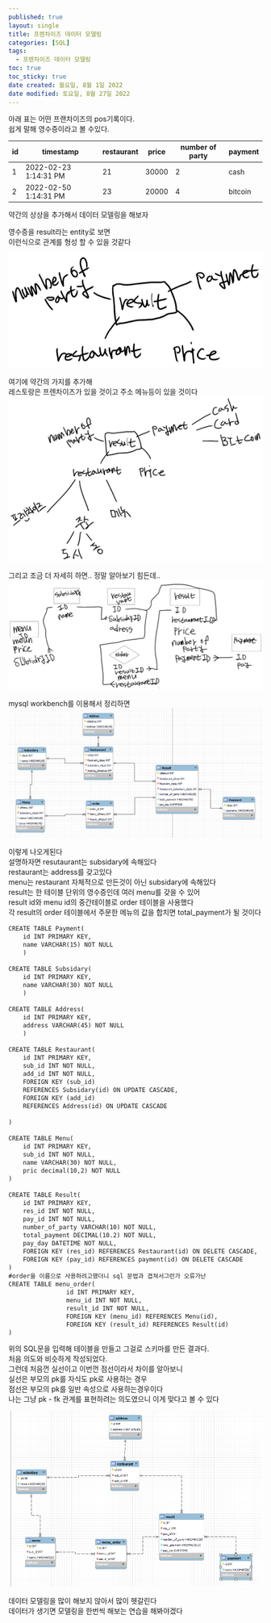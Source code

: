 ```yaml
---
published: true
layout: single
title: 프렌차이즈 데이터 모델링
categories: [SQL]
tags:
  - 프렌차이즈 데이터 모델링
toc: true
toc_sticky: true
date created: 월요일, 8월 1일 2022
date modified: 토요일, 8월 27일 2022
---
```



아래 표는 어떤 프랜차이즈의 pos기록이다.  
쉽게 말해 영수증이라고 볼 수있다.

| id  | timestamp             | restaurant | price | number of party | payment |
| --- | --------------------- | ---------- | ----- | --------------- | ------- |
| 1   | 2022-02-23 1:14:31 PM | 21         | 30000 | 2               | cash    |
| 2   | 2022-02-50 1:14:31 PM |      23      |    20000   |    4             |     bitcoin    |

약간의 상상을 추가해서 데이터 모델링을 해보자

영수증을 result라는 entity로 보면  
이런식으로 관계를 형성 할 수 있을 것같다

![](https://raw.githubusercontent.com/Cloudblack/Forpicture/image//img/20220801200649.png)

여기에 약간의 가지를 추가해  
레스토랑은 프렌차이즈가 있을 것이고 주소 메뉴등이 있을 것이다  
![](https://raw.githubusercontent.com/Cloudblack/Forpicture/image//img/20220801200907.png)

그리고 조금 더 자세히 하면.. 정말 알아보기 힘든데..  
![](https://raw.githubusercontent.com/Cloudblack/Forpicture/image//img/20220801202631.png)

mysql workbench를 이용해서 정리하면  
![](https://raw.githubusercontent.com/Cloudblack/Forpicture/image//img/20220801212801.png)

이렇게 나오게된다  
설명하자면 resutaurant는 subsidary에 속해있다  
restaurant는 address를 갖고있다  
menu는 restaurant 자체적으로 만든것이 아닌 subsidary에 속해있다  
result는 한 테이블 단위의 영수증인데 여러 menu를 갖을 수 있어  
result id와 menu id의 중간테이블로 order 테이블을 사용했다  
각 result의 order 테이블에서 주문한 메뉴의 값을 합치면 total_payment가 될 것이다

```mysql
CREATE TABLE Payment(
	id INT PRIMARY KEY,
	name VARCHAR(15) NOT NULL
	)

CREATE TABLE Subsidary(
	id INT PRIMARY KEY,
	name VARCHAR(30) NOT NULL
	)

CREATE TABLE Address(
	id INT PRIMARY KEY,
	address VARCHAR(45) NOT NULL
	)

CREATE TABLE Restaurant(
    id INT PRIMARY KEY,
    sub_id INT NOT NULL,
    add_id INT NOT NULL,
    FOREIGN KEY (sub_id)    
    REFERENCES Subsidary(id) ON UPDATE CASCADE,
    FOREIGN KEY (add_id)    
    REFERENCES Address(id) ON UPDATE CASCADE

)

CREATE TABLE Menu(
	id INT PRIMARY KEY,
	sub_id INT NOT NULL,
	name VARCHAR(30) NOT NULL,
	pric decimal(10,2) NOT NULL
)

CREATE TABLE Result(
	id INT PRIMARY KEY,
	res_id INT NOT NULL,
	pay_id INT NOT NULL,
	number_of_party VARCHAR(10) NOT NULL,
	total_payment DECIMAL(10.2) NOT NULL,
	pay_day DATETIME NOT NULL,
	FOREIGN KEY (res_id) REFERENCES Restaurant(id) ON DELETE CASCADE,
    FOREIGN KEY (pay_id) REFERENCES payment(id) ON DELETE CASCADE 
)
#order을 이름으로 사용하려고했더니 sql 문법과 겹쳐서그런가 오류가난
CREATE TABLE menu_order(
                id INT PRIMARY KEY,
                menu_id INT NOT NULL,
                result_id INT NOT NULL,
                FOREIGN KEY (menu_id) REFERENCES Menu(id),
                FOREIGN KEY (result_id) REFERENCES Result(id)
)

```

위의 SQL문을 입력해 테이블을 만들고 그걸로 스키마를 만든 결과다.  
처음 의도와 비슷하게 작성되었다.  
그런데 처음껀 실선이고 이번껀 점선이라서 차이를 알아보니  
실선은 부모의 pk를 자식도 pk로 사용하는 경우  
점선은 부모의 pk를 일반 속성으로 사용하는경우이다  
나는 그냥 pk - fk 관계를 표현하려는 의도였으니 이게 맞다고 볼 수 있다

![](https://raw.githubusercontent.com/Cloudblack/Forpicture/image//img/20220801222530.png)

데이터 모델링을 많이 해보지 않아서 많이 헷갈린다  
데이터가 생기면 모델링을 한번씩 해보는 연습을 해봐야겠다
